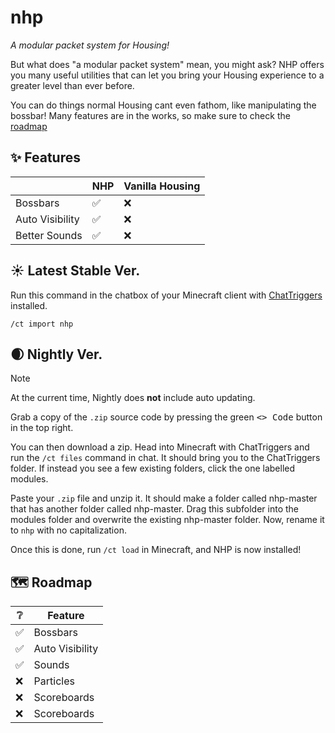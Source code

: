 # nhp
*A modular packet system for Housing!*

But what does "a modular packet system" mean, you might ask? NHP offers you many useful utilities that can let you bring your Housing experience to a greater level than ever before.

You can do things normal Housing cant even fathom, like manipulating the bossbar! Many features are in the works, so make sure to check the [roadmap](#-roadmap)

## ✨ Features

|                 | NHP | Vanilla Housing |
|-----------------|-----|-----------------|
| Bossbars        | ✅ | ❌ 
| Auto Visibility | ✅ | ❌
| Better Sounds   | ✅ | ❌

## ☀️ Latest Stable Ver.
Run this command in the chatbox of your Minecraft client with [ChatTriggers](https://chattriggers.com/) installed.

    /ct import nhp 

## 🌒 Nightly Ver.
> [!NOTE]
> At the current time, Nightly does **not** include auto updating.

Grab a copy of the `.zip` source code by pressing the green <kbd><> Code</kbd> button in the top right.

You can then download a zip. Head into Minecraft with ChatTriggers and run the `/ct files` command in chat. It should bring you to the ChatTriggers folder. If instead you see a few existing folders, click the one labelled modules. 

Paste your `.zip` file and unzip it. It should make a folder called nhp-master that has another folder called nhp-master. Drag this subfolder into the modules folder and overwrite the existing nhp-master folder. Now, rename it to `nhp` with no capitalization.

Once this is done, run `/ct load` in Minecraft, and NHP is now installed!

## 🗺️ Roadmap
| ❔ | Feature
|----|----------
| ✅ | Bossbars
| ✅ | Auto Visibility
| ✅ | Sounds
| ❌ | Particles
| ❌ | Scoreboards
| ❌ | Scoreboards